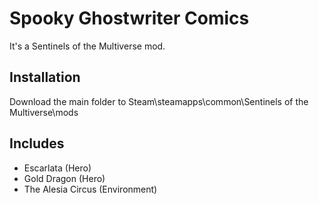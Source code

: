 # Spooky Ghostwriter Comics

It's a Sentinels of the Multiverse mod.

## Installation

Download the main folder to Steam\steamapps\common\Sentinels of the Multiverse\mods

## Includes

* Escarlata (Hero)
* Gold Dragon (Hero)
* The Alesia Circus (Environment)
